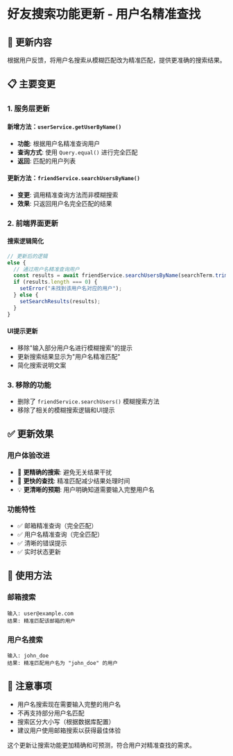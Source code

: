# 好友搜索功能更新 - 用户名精准查找

## 🔄 更新内容

根据用户反馈，将用户名搜索从模糊匹配改为精准匹配，提供更准确的搜索结果。

## 📋 主要变更

### 1. 服务层更新

#### 新增方法：`userService.getUserByName()`
- **功能**: 根据用户名精准查询用户
- **查询方式**: 使用 `Query.equal()` 进行完全匹配
- **返回**: 匹配的用户列表

#### 更新方法：`friendService.searchUsersByName()`
- **变更**: 调用精准查询方法而非模糊搜索
- **效果**: 只返回用户名完全匹配的结果

### 2. 前端界面更新

#### 搜索逻辑简化
```javascript
// 更新后的逻辑
else {
  // 通过用户名精准查询用户
  const results = await friendService.searchUsersByName(searchTerm.trim(), user.$id);
  if (results.length === 0) {
    setError("未找到该用户名对应的用户");
  } else {
    setSearchResults(results);
  }
}
```

#### UI提示更新
- 移除"输入部分用户名进行模糊搜索"的提示
- 更新搜索结果显示为"用户名精准匹配"
- 简化搜索说明文案

### 3. 移除的功能

- 删除了 `friendService.searchUsers()` 模糊搜索方法
- 移除了相关的模糊搜索逻辑和UI提示

## ✅ 更新效果

### 用户体验改进
- 🎯 **更精确的搜索**: 避免无关结果干扰
- 🚀 **更快的查找**: 精准匹配减少结果处理时间
- 💡 **更清晰的预期**: 用户明确知道需要输入完整用户名

### 功能特性
- ✅ 邮箱精准查询（完全匹配）
- ✅ 用户名精准查询（完全匹配）
- ✅ 清晰的错误提示
- ✅ 实时状态更新

## 🚀 使用方法

### 邮箱搜索
```
输入: user@example.com
结果: 精准匹配该邮箱的用户
```

### 用户名搜索
```
输入: john_doe
结果: 精准匹配用户名为 "john_doe" 的用户
```

## 📝 注意事项

- 用户名搜索现在需要输入完整的用户名
- 不再支持部分用户名匹配
- 搜索区分大小写（根据数据库配置）
- 建议用户使用邮箱搜索以获得最佳体验

这个更新让搜索功能更加精确和可预测，符合用户对精准查找的需求。 